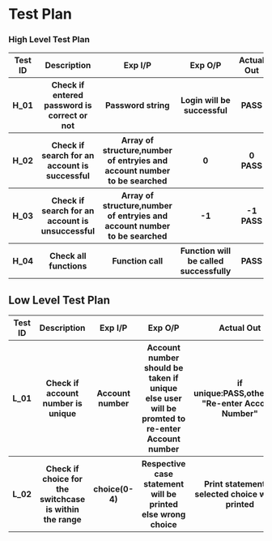 # Test Plan

### High Level Test Plan

<table style="width:100%">
  <tr>
    <th>Test ID</th>
    <th>Description</th>
    <th>Exp I/P</th>
    <th>Exp O/P</th>
    <th>Actual Out</th>
    <th>Type of Test</th>
  </tr>
  <tr>
    <th>H_01</th>
    <th>Check if entered password is correct or not</th>
    <th>Password string</th>
    <th>Login will be successful</th>
    <th>PASS</th>
    <th>Requirement based</th>
  </tr>
   <tr>
    <th>H_02</th>
    <th>Check if search for an account is successful</th>
    <th>Array of structure,number of entryies and account number to be searched</th>
    <th>0</th>
    <th>0 PASS</th>
    <th>Requirement based</th>
  </tr>
  <tr>
    <th>H_03</th>
    <th>Check if search for an account is unsuccessful</th>
    <th>Array of structure,number of entryies and account number to be searched</th>
    <th>-1</th>
    <th>-1 PASS</th>
    <th>Requirement based</th>
  </tr>
    <tr>
    <th>H_04</th>
    <th>Check all functions</th>
    <th>Function call</th>
    <th>Function will be called successfully</th>
    <th>PASS</th>
    <th>Requirement based</th>
  </tr>
</table>

## Low Level Test Plan
<table style="width:100%">
  <tr>
    <th>Test ID</th>
    <th>Description</th>
    <th>Exp I/P</th>
    <th>Exp O/P</th>
    <th>Actual Out</th>
    <th>Type of Test</th>
  </tr>
    <tr>
    <th>L_01</th>
    <th>Check if account number is unique</th>
    <th>Account number </th>
    <th>Account number should be taken if unique else user will be promted to re-enter Account number</th>
    <th>if unique:PASS,otherwise "Re-enter Account Number"</th>
    <th>Requirement based</th>
  </tr>
  <tr>
    <th>L_02</th>
    <th>Check if choice for the switchcase is within the range</th>
    <th>choice(0-4)</th>
    <th>Respective case statement will be printed else wrong choice</th>
    <th>Print statement of selected choice will be printed</th>
    <th>Boundary Based based</th>
  </tr>
  </table>

